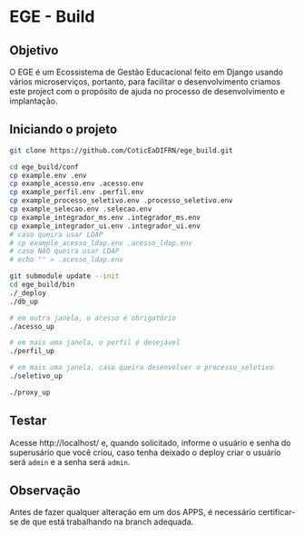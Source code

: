 # EGE - Build



## Objetivo

O EGE é um Ecossistema de Gestão Educacional feito em Django usando vários microserviços, portanto, para facilitar o desenvolvimento criamos este 
project com o propósito de ajuda no processo de desenvolvimento e implantação.


## Iniciando o projeto
```bash
git clone https://github.com/CoticEaDIFRN/ege_build.git

cd ege_build/conf
cp example.env .env
cp example_acesso.env .acesso.env
cp example_perfil.env .perfil.env
cp example_processo_seletivo.env .processo_seletivo.env
cp example_selecao.env .selecao.env
cp example_integrador_ms.env .integrador_ms.env
cp example_integrador_ui.env .integrador_ui.env
# caso queira usar LDAP
# cp example_acesso_ldap.env .acesso_ldap.env
# caso NÃO queira usar LDAP
# echo "" > .acesso_ldap.env

git submodule update --init
cd ege_build/bin
./_deploy
./db_up

# em outra janela, o acesso é obrigatório
./acesso_up

# em mais uma janela, o perfil é desejável
./perfil_up

# em mais uma janela, caso queira desenvolver o processo_seletivo
./seletivo_up

./proxy_up
``` 

## Testar

Acesse http://localhost/  e, quando solicitado, informe o usuário e senha do superusário que você criou, caso tenha deixado o deploy criar o usuário será ```admin``` e a senha será ```admin```.

## Observação

Antes de fazer qualquer alteração em um dos APPS, é necessário certificar-se de que está trabalhando na branch adequada.

